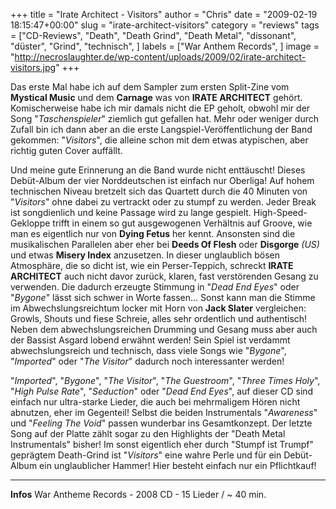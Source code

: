 +++
title = "Irate Architect - Visitors"
author = "Chris"
date = "2009-02-19 18:15:47+00:00"
slug = "irate-architect-visitors"
category = "reviews"
tags = ["CD-Reviews", "Death", "Death Grind", "Death Metal", "dissonant", "düster", "Grind", "technisch", ]
labels = ["War Anthem Records", ]
image = "http://necroslaughter.de/wp-content/uploads/2009/02/irate-architect-visitors.jpg"
+++

Das erste Mal habe ich auf dem Sampler zum ersten Split-Zine vom **Mystical Music** und dem **Carnage** was von **IRATE ARCHITECT** gehört. Komischerweise habe ich mir damals nicht die EP geholt, obwohl mir der Song "_Taschenspieler_" ziemlich gut gefallen hat. Mehr oder weniger durch Zufall bin ich dann aber an die erste Langspiel-Veröffentlichung der Band gekommen: "_Visitors_", die alleine schon mit dem etwas atypischen, aber richtig guten Cover auffällt.

Und meine gute Erinnerung an die Band wurde nicht enttäuscht! Dieses Debüt-Album der vier Norddeutschen ist einfach nur Oberliga! Auf hohem technischen Niveau bretzelt sich das Quartett durch die 40 Minuten von "_Visitors_" ohne dabei zu vertrackt oder zu stumpf zu werden. Jeder Break ist songdienlich und keine Passage wird zu lange gespielt. High-Speed-Gekloppe trifft in einem so gut ausgewogenen Verhältnis auf Groove, wie man es eigentlich nur von **Dying Fetus** her kennt. Ansonsten sind die musikalischen Parallelen aber eher bei **Deeds Of Flesh** oder **Disgorge** _(US)_ und etwas **Misery Index** anzusetzen.
In dieser unglaublich bösen Atmosphäre, die so dicht ist, wie ein Perser-Teppich, schreckt **IRATE ARCHITECT** auch nicht davor zurück, klaren, fast verstörenden Gesang zu verwenden. Die dadurch erzeugte Stimmung in "_Dead End Eyes_" oder "_Bygone_" lässt sich schwer in Worte fassen...
Sonst kann man die Stimme im Abwechslungsreichtum locker mit Horn von **Jack Slater** vergleichen: Growls, Shouts und fiese Schreie, alles sehr ordentlich und authentisch!
Neben dem abwechslungsreichen Drumming und Gesang muss aber auch der Bassist Asgard lobend erwähnt werden! Sein Spiel ist verdammt abwechslungsreich und technisch, dass viele Songs wie "_Bygone_", "_Imported_" oder "_The Visitor_" dadurch noch interessanter werden!

"_Imported_", "_Bygone_", "_The Visitor_", "_The Guestroom_", "_Three Times Holy_", "_High Pulse Rate_", "_Seduction_" oder "_Dead End Eyes_", auf dieser CD sind einfach nur ultra-starke Lieder, die auch bei mehrmaligem Hören nicht abnutzen, eher im Gegenteil! Selbst die beiden Instrumentals "_Awareness_" und "_Feeling The Void_" passen wunderbar ins Gesamtkonzept. Der letzte Song auf der Platte zählt sogar zu den Highlights der "Death Metal Instrumentals" bisher!
Im sonst eigentlich eher durch "Stumpf ist Trumpf" geprägtem Death-Grind ist "_Visitors_" eine wahre Perle und für ein Debüt-Album ein unglaublicher Hammer! Hier besteht einfach nur ein Pflichtkauf!





---
**Infos**
War Antheme Records - 2008
CD - 15 Lieder / ~ 40 min.
